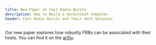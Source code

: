 ```yaml
---
title: New Paper on Fast Radio Bursts
description: How to Build a Hackintosh Computer
header: Fast Radio Bursts and their Host Galaxies
---
```


Our new paper explores how robustly FRBs can be associated with their hosts. You can find it on the <a href="https://arxiv.org/abs/1705.02998">arXiv</a>.
